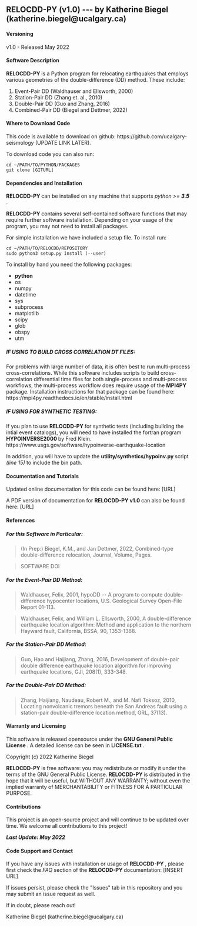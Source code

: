 <h2> RELOCDD-PY (v1.0) --- by Katherine Biegel (katherine.biegel@ucalgary.ca) </h2>

<h4> Versioning </h4>

<p> v1.0 - Released May 2022 </p>

<h4> Software Description </h4>

<p> <strong> RELOCDD-PY </strong> is a Python program for relocating earthquakes that employs various geometries of the double-difference (DD) method.  These include: </p>
<ol>
	<li> Event-Pair DD (Waldhauser and Ellsworth, 2000) </li>
	<li> Station-Pair DD (Zhang et. al., 2010) </li>
	<li> Double-Pair DD (Guo and Zhang, 2016) </li>
	<li> Combined-Pair DD (Biegel and Dettmer, 2022) </li>
</ol>

<h4> Where to Download Code </h4>

<p> This code is available to download on github: https://github.com/ucalgary-seismology (UPDATE LINK LATER). </p>

<p> To download code you can also run: </p>

	cd ~/PATH/TO/PYTHON/PACKAGES
	git clone [GITURL]

<h4> Dependencies and Installation </h4>

<p> <strong> RELOCDD-PY </strong> can be installed on any machine that supports <em> python >= <strong> 3.5 </strong></em>. </p>

<p> <strong> RELOCDD-PY </strong> contains several self-contained software functions that may require further software installation.  Depending on your usage of the program, you may not need to install all packages. </p>

<p> For simple installation we have included a setup file.  To install run: </p>

	cd ~/PATH/TO/RELOCDD/REPOSITORY
	sudo python3 setup.py install (--user)

<p> To install by hand you need the following packages:

<ul>
	<li> <strong> python </strong> </li>
	<li> os </li>
	<li> numpy </li>
	<li> datetime </li>
	<li> sys </li>
	<li> subprocess </li>
	<li> matplotlib </li>
	<li> scipy </li>
	<li> glob </li>
	<li> obspy </li>
	<li> utm </li>
</ul>

<h5> IF USING TO BUILD CROSS CORRELATION DT FILES: </h5>

<p> For problems with large number of data, it is often best to run multi-process cross-correlations. While this software includes scripts to build cross-correlation differential time files for both single-process and multi-process workflows, the multi-process workflow does require usage of the <strong> MPI4PY </strong> package.  Installation instructions for that package can be found here: https://mpi4py.readthedocs.io/en/stable/install.html </p>

<h5> IF USING FOR SYNTHETIC TESTING: </h5>

<p> If you plan to use <strong> RELOCDD-PY </strong> for synthetic tests (including building the intial event catalogs), you will need to have installed the fortran program <strong> HYPOINVERSE2000 </strong> by Fred Klein. https://www.usgs.gov/software/hypoinverse-earthquake-location </p>

<p> In addition, you will have to update the <strong> utility/synthetics/hypoinv.py </strong> script <em> (line 15) </em> to include the bin path. </p>

<h4> Documentation and Tutorials </h4>

<p> Updated online documentation for this code can be found here: [URL] </p>

<p> A PDF version of documentation for <strong> RELOCDD-PY v1.0 </strong> can also be found
here: [URL] </p>

<h4> References </h4>

<h5> For this Software in Particular: </h5>

> (In Prep:) Biegel, K.M., and Jan Dettmer, 2022, Combined-type double-difference relocation, Journal, 
Volume, Pages.

> SOFTWARE DOI

<h5> For the Event-Pair DD Method: </h5>

> Waldhauser, Felix, 2001, hypoDD -- A program to compute double-difference hypocenter locations, U.S. Geological Survey Open-File Report 01-113.

> Waldhauser, Felix, and William L. Ellsworth, 2000, A double-difference earthquake location algorithm: Method and application to the northern Hayward fault, California, BSSA, 90, 1353-1368.

<h5> For the Station-Pair DD Method: </h5>

> Guo, Hao and Haijiang, Zhang, 2016, Development of double-pair double difference earthquake location algorithm for improving earthquake locations, GJI, 208(1), 333-348.

<h5> For the Double-Pair DD Method: </h5>

> Zhang, Haijiang, Naudeau, Robert M., and M. Nafi Toksoz, 2010, Locating nonvolcanic tremors beneath the San Andreas fault using a station-pair double-difference location method, GRL, 37(13).

<h4> Warranty and Licensing </h4>

<p> This software is released opensource under the <strong> GNU General Public License </strong>.  A detailed license can be seen in <strong> LICENSE.txt </strong>. </p>

<p> Copyright (c) 2022 Katherine Biegel </p>

<p> <strong> RELOCDD-PY </strong> is free software: you may redistribute or modify it under the terms of the GNU General Public License. <strong> RELOCDD-PY </strong> is distributed in the hope that it will be useful, but WITHOUT ANY WARRANTY; without even the implied warranty of MERCHANTABILITY or FITNESS FOR A PARTICULAR PURPOSE. </p>

<h4> Contributions </h4>

<p> This project is an open-source project and will continue to be updated over time.  We welcome all contributions to this project! </p>

<p> <strong> <em> Last Update: May 2022 </em> </strong> </p>

<h4> Code Support and Contact </h4>

<p> If you have any issues with installation or usage of <strong> RELOCDD-PY </strong>, please first check the <em> FAQ </em> section of the <strong> RELOCDD-PY </strong> documentation: [INSERT URL] </p>

<p> If issues persist, please check the "Issues" tab in this repository and you may submit an issue request as well. </p>

<p> If in doubt, please reach out! </p>

<p> Katherine Biegel (katherine.biegel@ucalgary.ca) </p>

